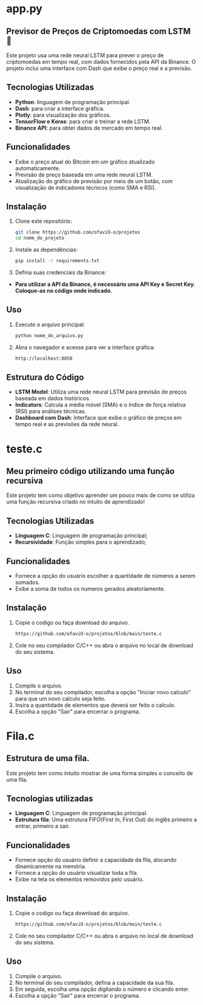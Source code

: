 # app.py
## Previsor de Preços de Criptomoedas com LSTM 🚀

Este projeto usa uma rede neural LSTM para prever o preço de criptomoedas em tempo real, com dados fornecidos pela API da Binance. O projeto inclui uma interface com Dash que exibe o preço real e a previsão.

## Tecnologias Utilizadas
- **Python**: linguagem de programação principal.
- **Dash**: para criar a interface gráfica.
- **Plotly**: para visualização dos gráficos.
- **TensorFlow e Keras**: para criar e treinar a rede LSTM.
- **Binance API**: para obter dados de mercado em tempo real.

## Funcionalidades
- Exibe o preço atual do Bitcoin em um gráfico atualizado automaticamente.
- Previsão de preço baseada em uma rede neural LSTM.
- Atualização do gráfico de previsão por meio de um botão, com visualização de indicadores técnicos (como SMA e RSI).

## Instalação

1. Clone este repositório:
   ```bash
   git clone https://github.com/ofaviO-o/projetos
   cd nome_do_projeto

2. Instale as dependências:
   ```bash
   pip install -r requirements.txt

4. Defina suas credenciais da Binance:
- **Para utilizar a API da Binance, é necessário uma API Key e Secret Key. Coloque-as no código onde indicado.**

## Uso
1. Execute o arquivo principal:
   ```bash
   python nome_do_arquivo.py
   
3. Abra o navegador e acesse para ver a interface gráfica:
   ```bash
   http://localhost:8050


## Estrutura do Código
- **LSTM Model**: Utiliza uma rede neural LSTM para previsão de preços baseada em dados históricos.
- **Indicators**: Calcula a média móvel (SMA) e o índice de força relativa (RSI) para análises técnicas.
- **Dashboard com Dash**: Interface que exibe o gráfico de preços em tempo real e as previsões da rede neural.

# 
#

# teste.c

## Meu primeiro código utilizando uma função recursiva

Este projeto tem como objetivo aprender um pouco mais de como se utiliza uma função recursiva criado no intuito de aprendizado!

## Tecnologias Utilizadas
- **Linguagem C**: Linguagem de programação principal;
- **Recursividade**: Função simples para o aprendizado;

## Funcionalidades
- Fornece a opção do usuário escolher a quantidade de números a serem somados.
- Exibe a soma de todos os numeros gerados aleatoriamente.

## Instalação

1. Copie o codigo ou faça download do arquivo.
   ```bash
   https://github.com/ofaviO-o/projetos/blob/main/teste.c
2. Cole no seu compilador C/C++ ou abra o arquivo no local de download do seu sistema.

## Uso
1. Compile o arquivo.
2. No terminal do seu compilador, escolha a opção "Iniciar novo calculo" para que um novo calculo seja feito.
3. Insira a quantidade de elementos que deverá ser feito o calculo.
4. Escolha a opção "Sair" para encerrar o programa.

#
#

# Fila.c

## Estrutura de uma fila.
Este projeto tem como intuito mostrar de uma forma simples o conceito de uma fila.

## Tecnologias utilizadas
- **Linguagem C**: Linguagem de programação principal.
- **Estrutura fila**: Uma estrutura FIFO(First In, First Out) do inglês primeiro a entrar, primeiro a sair.

## Funcionalidades
- Fornece opção do usuário definir a capacidade da fila, alocando dinamicamente na memória.
- Fornece a opção do usuário visualizar toda a fila.
- Exibe na tela os elementos removidos pelo usuário.

## Instalação
1. Copie o codigo ou faça download do arquivo.
   ```bash
   https://github.com/ofaviO-o/projetos/blob/main/teste.c
2. Cole no seu compilador C/C++ ou abra o arquivo no local de download do seu sistema.

## Uso
1. Compile o arquivo.
2. No terminal do seu compilador, defina a capacidade da sua fila.
3. Em seguida, escolha uma opção digitando o número e clicando enter.
4. Escolha a opção "Sair" para encerrar o programa.

#

